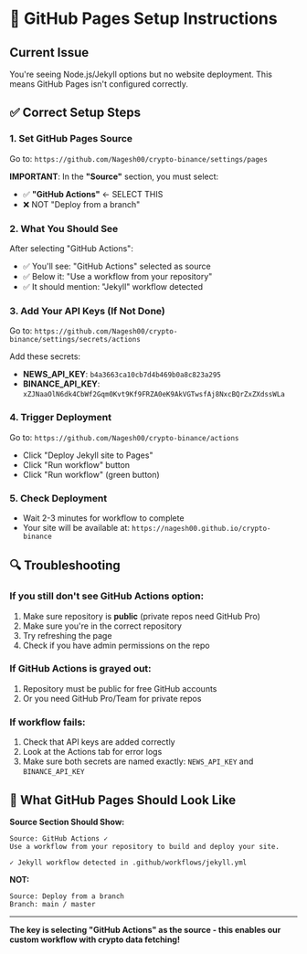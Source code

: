 # 🚀 GitHub Pages Setup Instructions

## Current Issue
You're seeing Node.js/Jekyll options but no website deployment. This means GitHub Pages isn't configured correctly.

## ✅ Correct Setup Steps

### 1. Set GitHub Pages Source
Go to: `https://github.com/Nagesh00/crypto-binance/settings/pages`

**IMPORTANT**: In the **"Source"** section, you must select:
- ✅ **"GitHub Actions"** ← SELECT THIS
- ❌ NOT "Deploy from a branch"

### 2. What You Should See
After selecting "GitHub Actions":
- ✅ You'll see: "GitHub Actions" selected as source
- ✅ Below it: "Use a workflow from your repository"
- ✅ It should mention: "Jekyll" workflow detected

### 3. Add Your API Keys (If Not Done)
Go to: `https://github.com/Nagesh00/crypto-binance/settings/secrets/actions`

Add these secrets:
- **NEWS_API_KEY**: `b4a3663ca10cb7d4b469b0a8c823a295`
- **BINANCE_API_KEY**: `xZJNaaOlN6dk4CbWf2Gqm0Kvt9Kf9FRZA0eK9AkVGTwsfAj8NxcBQrZxZXdssWLa`

### 4. Trigger Deployment
Go to: `https://github.com/Nagesh00/crypto-binance/actions`
- Click "Deploy Jekyll site to Pages"
- Click "Run workflow" button
- Click "Run workflow" (green button)

### 5. Check Deployment
- Wait 2-3 minutes for workflow to complete
- Your site will be available at: `https://nagesh00.github.io/crypto-binance`

## 🔍 Troubleshooting

### If you still don't see GitHub Actions option:
1. Make sure repository is **public** (private repos need GitHub Pro)
2. Make sure you're in the correct repository
3. Try refreshing the page
4. Check if you have admin permissions on the repo

### If GitHub Actions is grayed out:
1. Repository must be public for free GitHub accounts
2. Or you need GitHub Pro/Team for private repos

### If workflow fails:
1. Check that API keys are added correctly
2. Look at the Actions tab for error logs
3. Make sure both secrets are named exactly: `NEWS_API_KEY` and `BINANCE_API_KEY`

## 📸 What GitHub Pages Should Look Like

**Source Section Should Show:**
```
Source: GitHub Actions ✓
Use a workflow from your repository to build and deploy your site.

✓ Jekyll workflow detected in .github/workflows/jekyll.yml
```

**NOT:**
```
Source: Deploy from a branch
Branch: main / master
```

---

**The key is selecting "GitHub Actions" as the source - this enables our custom workflow with crypto data fetching!**

